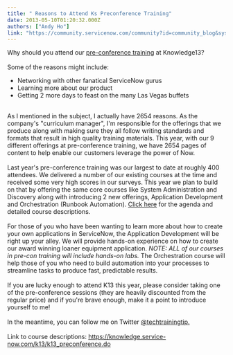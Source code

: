 ```yaml
---
title: " Reasons to Attend Ks Preconference Training"
date: 2013-05-10T01:20:32.000Z
authors: ["Andy Ho"]
link: "https://community.servicenow.com/community?id=community_blog&sys_id=b4fca2a5dbd0dbc01dcaf3231f961901"
---
```

<p>Why should you attend our <a title="k-external-small" class="jive-link-external-small" href="https://knowledge.service-now.com/k13/k13_preconference.do" rel="nofollow" target="_blank">pre-conference training</a> at Knowledge13?<br/><br/>Some of the reasons might include:<br/></p><ul><li>Networking with other fanatical ServiceNow gurus</li><li>Learning more about our product</li><li>Getting 2 more days to feast on the many Las Vegas buffets</li></ul><span> </span><br/><span>As I mentioned in the subject, I actually have 2654 reasons. As the company's "curriculum manager", I'm responsible for the offerings that we produce along with making sure they all follow writing standards and formats that result in high quality training materials. This year, with our 9 different offerings at pre-conference training, we have 2654 pages of content to help enable our customers leverage the power of Now. </span><br/><span> </span><br/><span>Last year's pre-conference training was our largest to date at roughly 400 attendees. We delivered a number of our existing courses at the time and received some very high scores in our surveys. This year we plan to build on that by offering the same core courses like System Administration and Discovery along with introducing 2 new offerings, Application Development and Orchestration (Runbook Automation). </span><a title="k-external-small" class="jive-link-external-small" href="https://knowledge.service-now.com/k13/k13_preconference.do" rel="nofollow" target="_blank">Click here</a><span> for the agenda and detailed course descriptions.</span><br/><span> </span><br/><span>For those of you who have been wanting to learn more about how to create your own applications in ServiceNow, the Application Development will be right up your alley. We will provide hands-on experience on how to create our award winning loaner equipment application. </span><i>NOTE: ALL of our courses in pre-con training will include hands-on labs.</i><span> The Orchestration course will help those of you who need to build automation into your processes to streamline tasks to produce fast, predictable results.</span><br/><span> </span><br/><span>If you are lucky enough to attend K13 this year, please consider taking one of the pre-conference sessions (they are heavily discounted from the regular price) and if you're brave enough, make it a point to introduce yourself to me!</span><br/><span> </span><br/><span>In the meantime, you can follow me on Twitter </span><a title="k-external-small" class="jive-link-external-small" href="https://twitter.com/techtrainingtip" rel="nofollow" target="_blank">@techtrainingtip.</a><br/><span> </span><br/><span>Link to course descriptions: </span><a title="k-external-small" class="jive-link-external-small" href="https://knowledge.service-now.com/k13/k13_preconference.do" rel="nofollow" target="_blank">https://knowledge.service-now.com/k13/k13_preconference.do</a>